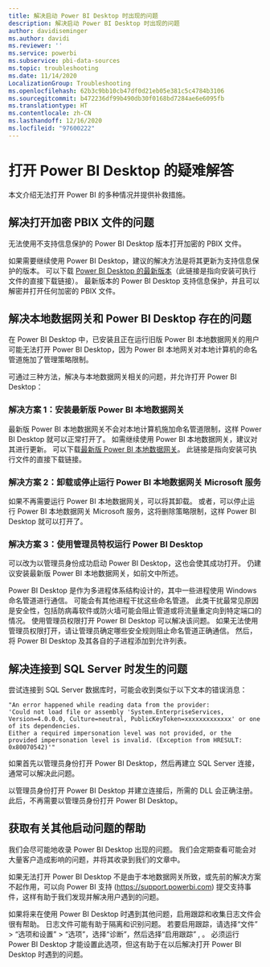 ```yaml
---
title: 解决启动 Power BI Desktop 时出现的问题
description: 解决启动 Power BI Desktop 时出现的问题
author: davidiseminger
ms.author: davidi
ms.reviewer: ''
ms.service: powerbi
ms.subservice: pbi-data-sources
ms.topic: troubleshooting
ms.date: 11/14/2020
LocalizationGroup: Troubleshooting
ms.openlocfilehash: 62b3c9bb10cb47df0d21eb05e381c5c4784b3106
ms.sourcegitcommit: b472236df99b490db30f0168bd7284ae6e6095fb
ms.translationtype: HT
ms.contentlocale: zh-CN
ms.lasthandoff: 12/16/2020
ms.locfileid: "97600222"
---
```

# <a name="troubleshoot-opening-power-bi-desktop"></a>打开 Power BI Desktop 的疑难解答

本文介绍无法打开 Power BI 的多种情况并提供补救措施。 

## <a name="resolve-issues-with-opening-encrypted-pbix-files"></a>解决打开加密 PBIX 文件的问题

无法使用不支持信息保护的 Power BI Desktop 版本打开加密的 PBIX 文件。

如果需要继续使用 Power BI Desktop，建议的解决方法是将其更新为支持信息保护的版本。 可以下载 [Power BI Desktop 的最新版本](https://www.microsoft.com/download/confirmation.aspx?id=58494)（此链接是指向安装可执行文件的直接下载链接）。 最新版本的 Power BI Desktop 支持信息保护，并且可以解密并打开任何加密的 PBIX 文件。

###

## <a name="resolve-issues-with-the-on-premises-data-gateway-and-power-bi-desktop"></a>解决本地数据网关和 Power BI Desktop 存在的问题

在 Power BI Desktop 中，已安装且正在运行旧版 Power BI 本地数据网关的用户可能无法打开 Power BI Desktop，因为 Power BI 本地网关对本地计算机的命名管道施加了管理策略限制。

可通过三种方法，解决与本地数据网关相关的问题，并允许打开 Power BI Desktop：

### <a name="resolution-1-install-the-latest-version-of-power-bi-on-premises-data-gateway"></a>解决方案 1：安装最新版 Power BI 本地数据网关

最新版 Power BI 本地数据网关不会对本地计算机施加命名管道限制，这样 Power BI Desktop 就可以正常打开了。 如需继续使用 Power BI 本地数据网关，建议对其进行更新。 可以下载[最新版 Power BI 本地数据网关](https://go.microsoft.com/fwlink/?LinkId=698863)。 此链接是指向安装可执行文件的直接下载链接。

### <a name="resolution-2-uninstall-or-stop-the-power-bi-on-premises-data-gateway-microsoft-service"></a>解决方案 2：卸载或停止运行 Power BI 本地数据网关 Microsoft 服务

如果不再需要运行 Power BI 本地数据网关，可以将其卸载。 或者，可以停止运行 Power BI 本地数据网关 Microsoft 服务，这将删除策略限制，这样 Power BI Desktop 就可以打开了。

### <a name="resolution-3-run-power-bi-desktop-with-administrator-privilege"></a>解决方案 3：使用管理员特权运行 Power BI Desktop

可以改为以管理员身份成功启动 Power BI Desktop，这也会使其成功打开。 仍建议安装最新版 Power BI 本地数据网关，如前文中所述。

Power BI Desktop 是作为多进程体系结构设计的，其中一些进程使用 Windows 命名管道进行通信。 可能会有其他进程干扰这些命名管道。 此类干扰最常见原因是安全性，包括防病毒软件或防火墙可能会阻止管道或将流量重定向到特定端口的情况。 使用管理员权限打开 Power BI Desktop 可以解决该问题。 如果无法使用管理员权限打开，请让管理员确定哪些安全规则阻止命名管道正确通信。 然后，将 Power BI Desktop 及其各自的子进程添加到允许列表。

## <a name="resolve-issues-when-connecting-to-sql-server"></a>解决连接到 SQL Server 时发生的问题

尝试连接到 SQL Server 数据库时，可能会收到类似于以下文本的错误消息：

`"An error happened while reading data from the provider:`\
`'Could not load file or assembly 'System.EnterpriseServices, Version=4.0.0.0, Culture=neutral, PublicKeyToken=xxxxxxxxxxxxx' or one of its dependencies.`\
`Either a required impersonation level was not provided, or the provided impersonation level is invalid. (Exception from HRESULT: 0x80070542)'"`

如果首先以管理员身份打开 Power BI Desktop，然后再建立 SQL Server 连接，通常可以解决此问题。

以管理员身份打开 Power BI Desktop 并建立连接后，所需的 DLL 会正确注册。 此后，不再需要以管理员身份打开 Power BI Desktop。

## <a name="get-help-with-other-launch-issues"></a>获取有关其他启动问题的帮助

我们会尽可能地收录 Power BI Desktop 出现的问题。 我们会定期查看可能会对大量客户造成影响的问题，并将其收录到我们的文章中。

如果无法打开 Power BI Desktop 不是由于本地数据网关所致，或先前的解决方案不起作用，可以向 Power BI 支持 (<https://support.powerbi.com>) 提交支持事件，这样有助于我们发现并解决用户遇到的问题。

如果将来在使用 Power BI Desktop 时遇到其他问题，启用跟踪和收集日志文件会很有帮助。 日志文件可能有助于隔离和识别问题。 若要启用跟踪，请选择“文件” > “选项和设置” > “选项”，选择“诊断”，然后选择“启用跟踪”  , 。 必须运行 Power BI Desktop 才能设置此选项，但这有助于在以后解决打开 Power BI Desktop 时遇到的问题。
